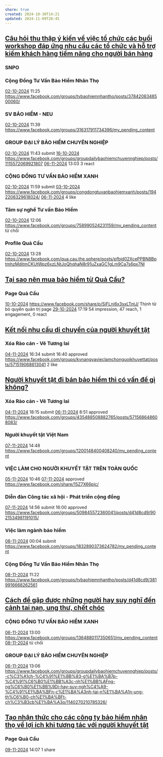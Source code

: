 ```yaml
---
share: true
created: 2024-10-30T14:21
updated: 2024-11-09T20:45
---
```

## [Câu hỏi thu thập ý kiến về việc tổ chức các buổi workshop đáp ứng nhu cầu các tổ chức và hỗ trợ kiếm khách hàng tiềm năng cho người bán hàng](../../M%E1%BA%A1ng%20k%E1%BA%BFt%20n%E1%BB%91i%20nhu%20c%E1%BA%A7u/C%C3%A2u%20h%E1%BB%8Fi%20thu%20th%E1%BA%ADp%20%C3%BD%20ki%E1%BA%BFn%20v%E1%BB%81%20vi%E1%BB%87c%20t%E1%BB%95%20ch%E1%BB%A9c%20c%C3%A1c%20bu%E1%BB%95i%20workshop%20%C4%91%C3%A1p%20%E1%BB%A9ng%20nhu%20c%E1%BA%A7u%20c%C3%A1c%20t%E1%BB%95%20ch%E1%BB%A9c%20v%C3%A0%20h%E1%BB%97%20tr%E1%BB%A3%20ki%E1%BA%BFm%20kh%C3%A1ch%20h%C3%A0ng%20ti%E1%BB%81m%20n%C4%83ng%20cho%20ng%C6%B0%E1%BB%9Di%20b%C3%A1n%20h%C3%A0ng.md)
### SNPO
### Cộng Đồng Tư Vấn Bảo Hiểm Nhân Thọ
[02-10-2024](02-10-2024.md) 11:25 https://www.facebook.com/groups/tvbaohiemnhantho/posts/3784208348500060/

### SV BẢO HIỂM - NEU
[02-10-2024](02-10-2024.md) 11:39 https://www.facebook.com/groups/316317911734396/my_pending_content

### GROUP ĐẠI LÝ BẢO HIỂM CHUYÊN NGHIỆP
[02-10-2024](02-10-2024.md) 11:43 submit
[16-10-2024](16-10-2024.md) https://www.facebook.com/groups/groupdailybaohiemchuyennghiep/posts/1115572069921807
[06-11-2024](06-11-2024.md) 13:03 3 react

### CỘNG ĐỒNG TƯ VẤN BẢO HIỂM XANH
[02-10-2024](02-10-2024.md) 11:59 submit
[03-10-2024](03-10-2024.md) https://www.facebook.com/groups/congdongtuvanbaohiemxanh/posts/1942206329618024/
[06-11-2024](06-11-2024.md) 4 like
### Tâm sự nghề Tư vấn Bảo Hiểm
[02-10-2024](02-10-2024.md) 12:06 https://www.facebook.com/groups/758990524231159/my_pending_content
từ chối
### Profile Quả Cầu
[02-10-2024](02-10-2024.md) 13:28 https://www.facebook.com/qua.cau.the.sphere/posts/pfbid02XcePPBN8BptmhzMditmCKUtWpz6xzLNtJoQhqhaN8r91uZxaGC1gLm9Ca7s6px7Nl

## [Tại sao nên mua bảo hiểm từ Quả Cầu?](../../../%F0%9F%93%9CT%C3%A0i%20nguy%C3%AAn/Qu%C3%A0%20t%E1%BA%B7ng/B%E1%BA%A3o%20hi%E1%BB%83m/index.md)
### Page Quả Cầu
[10-10-2024](10-10-2024.md) https://www.facebook.com/share/p/SiFLni6x3sxLTntJ/
Thịnh từ bỏ quyền quản trị page
[29-10-2024](29-10-2024.md) 17:19 54 impression, 47 reach, 1 engagement, 0 react

## [Kết nối nhu cầu di chuyển của người khuyết tật](../../../%F0%9F%93%9CT%C3%A0i%20nguy%C3%AAn/%C3%9D%20t%C6%B0%E1%BB%9Fng%20ki%E1%BA%BFm%20ti%E1%BB%81n/3%20%C3%9D%20t%C6%B0%E1%BB%9Fng/Gia%20c%C3%B4ng%20gi%E1%BA%A3i%20ph%C3%A1p/K%E1%BA%BFt%20n%E1%BB%91i%20nhu%20c%E1%BA%A7u%20di%20chuy%E1%BB%83n%20c%E1%BB%A7a%20ng%C6%B0%E1%BB%9Di%20khuy%E1%BA%BFt%20t%E1%BA%ADt.md)
### Xóa Rào cản - Vẽ Tương lai 
[04-11-2024](04-11-2024.md) 16:34 submit
16:40 approved https://www.facebook.com/groups/kynangvavieclamchonguoikhuyettat/posts/571519068613041
2 like

## [Người khuyết tật đi bán bảo hiểm thì có vấn đề gì không?](../../M%E1%BA%A1ng%20k%E1%BA%BFt%20n%E1%BB%91i%20nhu%20c%E1%BA%A7u/C%C3%A1c%20c%C3%A2u%20h%E1%BB%8Fi%20v%E1%BB%81%20ng%C6%B0%E1%BB%9Di%20khuy%E1%BA%BFt%20t%E1%BA%ADt.md#Người%20khuyết%20tật%20đi%20bán%20bảo%20hiểm%20thì%20có%20vấn%20đề%20gì%20không?)
### Xóa Rào cản - Vẽ Tương lai 
[04-11-2024](04-11-2024.md) 18:15 submit
[06-11-2024](06-11-2024.md) 8:51 approved https://www.facebook.com/groups/435488508882765/posts/571568648608083/

### Người khuyết tật Việt Nam
[07-11-2024](07-11-2024.md) 14:48 https://www.facebook.com/groups/1200148400408240/my_pending_content

### VIỆC LÀM CHO NGƯỜI KHUYẾT TẬT TRÊN TOÀN QUỐC
[05-11-2024](05-11-2024.md) 10:46 
[07-11-2024](07-11-2024.md) approved https://www.facebook.com/share/15Z7X66pjc/
### Diễn đàn Công tác xã hội - Phát triển cộng đồng
[07-11-2024](07-11-2024.md) 14:56 submit
16:00 approved https://www.facebook.com/groups/509845572360041/posts/d41d8cd9/9021534981191015/

### Việc làm ngành bảo hiểm
[08-11-2024](08-11-2024.md) 00:04 submit https://www.facebook.com/groups/1832890373624782/my_pending_content
### Cộng Đồng Tư Vấn Bảo Hiểm Nhân Thọ
[08-11-2024](08-11-2024.md) 11:22 https://www.facebook.com/groups/tvbaohiemnhantho/posts/d41d8cd9/3819916668262561
## [Cách để gặp được những người hay suy nghĩ đến cảnh tai nạn, ung thư, chết chóc](./T%C3%A0i%20li%E1%BB%87u/Ki%E1%BA%BFm%20kh%C3%A1ch/C%C3%A1ch%20%C4%91%E1%BB%83%20g%E1%BA%B7p%20%C4%91%C6%B0%E1%BB%A3c%20nh%E1%BB%AFng%20ng%C6%B0%E1%BB%9Di%20hay%20suy%20ngh%C4%A9%20%C4%91%E1%BA%BFn%20c%E1%BA%A3nh%20tai%20n%E1%BA%A1n,%20ung%20th%C6%B0,%20ch%E1%BA%BFt%20ch%C3%B3c.md)
### CỘNG ĐỒNG TƯ VẤN BẢO HIỂM XANH
[06-11-2024](06-11-2024.md) 13:00 https://www.facebook.com/groups/1364880117350651/my_pending_content
[08-11-2024](08-11-2024.md) từ chối
### GROUP ĐẠI LÝ BẢO HIỂM CHUYÊN NGHIỆP
[06-11-2024](06-11-2024.md) 13:06 https://www.facebook.com/groups/groupdailybaohiemchuyennghiep/posts/-c%C3%A1ch-%C4%91%E1%BB%83-g%E1%BA%B7p-%C4%91%C6%B0%E1%BB%A3c-nh%E1%BB%AFng-ng%C6%B0%E1%BB%9Di-hay-suy-ngh%C4%A9-%C4%91%E1%BA%BFn-c%E1%BA%A3nh-tai-n%E1%BA%A1n-ung-th%C6%B0-ch%E1%BA%BFt-ch%C3%B3cb%E1%BA%A3o/1140270210785326/

## [Tạo nhận thức cho các công ty bảo hiểm nhân thọ về lợi ích khi tương tác với người khuyết tật](../../M%E1%BA%A1ng%20k%E1%BA%BFt%20n%E1%BB%91i%20nhu%20c%E1%BA%A7u/T%E1%BA%A1o%20nh%E1%BA%ADn%20th%E1%BB%A9c%20cho%20c%C3%A1c%20c%C3%B4ng%20ty%20b%E1%BA%A3o%20hi%E1%BB%83m%20nh%C3%A2n%20th%E1%BB%8D%20v%E1%BB%81%20l%E1%BB%A3i%20%C3%ADch%20khi%20t%C6%B0%C6%A1ng%20t%C3%A1c%20v%E1%BB%9Bi%20ng%C6%B0%E1%BB%9Di%20khuy%E1%BA%BFt%20t%E1%BA%ADt.md)
### Page Quả Cầu
[09-11-2024](09-11-2024.md)
14:07 1 share
